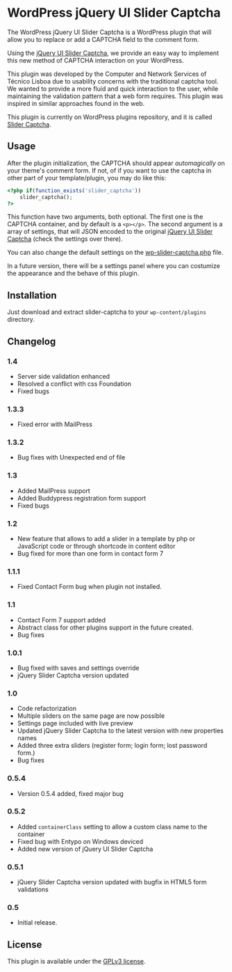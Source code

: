 WordPress jQuery UI Slider Captcha
===========================

The WordPress jQuery UI Slider Captcha is a WordPress plugin that will allow you to replace or add a CAPTCHA field to the comment form.

Using the [jQuery UI Slider Captcha](https://github.com/tecnicolisboa/jquery-ui-slider-captcha "jQuery UI Slider Captcha"), we provide an easy way to implement this new method of CAPTCHA interaction on your WordPress.

This plugin was developed by the Computer and Network Services of Técnico Lisboa due to usability concerns with the traditional captcha tool. We wanted to provide a more fluid and quick interaction to the user, while maintaining the validation pattern that a web form requires. This plugin was inspired in similar approaches found in the web.

This plugin is currently on WordPress plugins repository, and it is called [Slider Captcha](http://wordpress.org/plugins/slider-captcha/).

## Usage

After the plugin initialization, the CAPTCHA should appear *automagically* on your theme's comment form. If not, of if you want to use the captcha in other part of your template/plugin, you may do like this:

```php
<?php if(function_exists('slider_captcha'))
	slider_captcha();
?>
```

This function have two arguments, both optional. The first one is the CAPTCHA container, and by default is a `<p></p>`. The second argument is a array of settings, that will JSON encoded to the original [jQuery UI Slider Captcha](https://github.com/tecnicolisboa/jquery-ui-slider-captcha "jQuery UI Slider Captcha") (check the settings over there).

You can also change the default settings on the [wp-slider-captcha.php](wp-slider-captcha.php) file.

In a future version, there will be a settings panel where you can costumize the appearance and the behave of this plugin.

## Installation

Just download and extract slider-captcha to your `wp-content/plugins` directory.

## Changelog

### 1.4
 - Server side validation enhanced
 - Resolved a conflict with css Foundation
 - Fixed bugs

### 1.3.3
 - Fixed error with MailPress

### 1.3.2
 - Bug fixes with Unexpected end of file

### 1.3
 - Added MailPress support
 - Added Buddypress registration form support
 - Fixed bugs

### 1.2
 - New feature that allows to add a slider in a template by php or JavaScript code or through shortcode in content editor
 - Bug fixed for more than one form in contact form 7 

### 1.1.1
 - Fixed Contact Form bug when plugin not installed.

### 1.1
 - Contact Form 7 support added
 - Abstract class for other plugins support in the future created.
 - Bug fixes

### 1.0.1 
 - Bug fixed with saves and settings override
 - jQuery Slider Captcha version updated

### 1.0
 - Code refactorization
 - Multiple sliders on the same page are now possible
 - Settings page included with live preview
 - Updated jQuery Slider Captcha to the latest version with new properties names
 - Added three extra sliders (register form; login form; lost password form.)
 - Bug fixes

### 0.5.4
 - Version 0.5.4 added, fixed major bug
 
###  0.5.2
 - Added `containerClass` setting to allow a custom class name to the container
 - Fixed bug with Entypo on Windows deviced
 - Added new version of jQuery UI Slider Captcha

### 0.5.1
* jQuery Slider Captcha version updated with bugfix in HTML5 form validations

### 0.5
 - Initial release.

## License

This plugin is available under the [GPLv3 license](https://www.gnu.org/copyleft/gpl.html).
